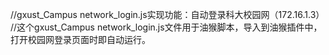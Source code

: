 //gxust_Campus network_login.js实现功能：自动登录科大校园网（172.16.1.3）
//这个gxust_Campus network_login.js文件用于油猴脚本，导入到油猴插件中，打开校园网登录页面时即自动运行。
